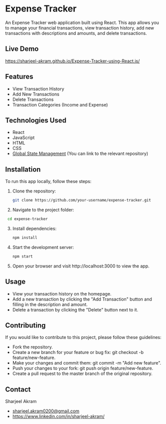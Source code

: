 # Expense Tracker

An Expense Tracker web application built using React. This app allows you to manage your financial transactions, view transaction history, add new transactions with descriptions and amounts, and delete transactions.

## Live Demo
https://sharjeel-akram.github.io/Expense-Tracker-using-React.js/

## Features

- View Transaction History
- Add New Transactions
- Delete Transactions
- Transaction Categories (Income and Expense)

## Technologies Used

- React
- JavaScript
- HTML
- CSS
- [Global State Management](link-to-your-global-state-repo) (You can link to the relevant repository)

## Installation

To run this app locally, follow these steps:

1. Clone the repository:

   ```bash
   git clone https://github.com/your-username/expense-tracker.git
   ```
2. Navigate to the project folder:
  ```bash
   cd expense-tracker
  ```
3. Install dependencies:
   ```bash
   npm install
   ```
4. Start the development server:
   ```bash
   npm start
   ```
5. Open your browser and visit http://localhost:3000 to view the app.

## Usage
- View your transaction history on the homepage.
- Add a new transaction by clicking the "Add Transaction" button and filling in the description and amount.
- Delete a transaction by clicking the "Delete" button next to it.

## Contributing
If you would like to contribute to this project, please follow these guidelines:

- Fork the repository.
- Create a new branch for your feature or bug fix: git checkout -b feature/new-feature.
- Make your changes and commit them: git commit -m "Add new feature".
- Push your changes to your fork: git push origin feature/new-feature.
- Create a pull request to the master branch of the original repository.


## Contact
Sharjeel Akram
- sharjeel.akram0200@gmail.com
- https://www.linkedin.com/in/sharjeel-akram/
